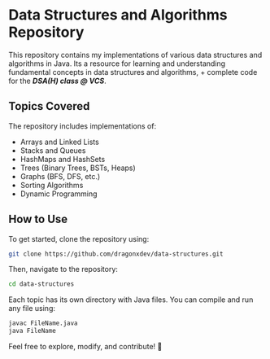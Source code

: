 # Data Structures and Algorithms Repository

This repository contains my implementations of various data structures and algorithms in Java. Its a resource for learning and understanding fundamental concepts in data structures and algorithms, + complete code for the **_DSA(H) class @ VCS_**.

## Topics Covered

The repository includes implementations of:

- Arrays and Linked Lists
- Stacks and Queues
- HashMaps and HashSets
- Trees (Binary Trees, BSTs, Heaps)
- Graphs (BFS, DFS, etc.)
- Sorting Algorithms
- Dynamic Programming

## How to Use

To get started, clone the repository using:

```bash
git clone https://github.com/dragonxdev/data-structures.git
```

Then, navigate to the repository:

```bash
cd data-structures
```

Each topic has its own directory with Java files. You can compile and run any file using:

```bash
javac FileName.java
java FileName
```

Feel free to explore, modify, and contribute! 🚀
